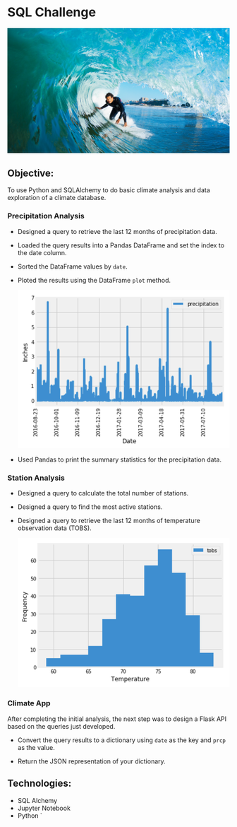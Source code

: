 # SQL Challenge

![surfs-up.png](Images/surfs-up.png)

## Objective:
To use Python and SQLAlchemy to do basic climate analysis and data exploration of a climate database. 

### Precipitation Analysis

* Designed a query to retrieve the last 12 months of precipitation data.

* Loaded the query results into a Pandas DataFrame and set the index to the date column.

* Sorted the DataFrame values by `date`.

* Ploted the results using the DataFrame `plot` method.

  ![precipitation](Images/precipitation.png)

* Used Pandas to print the summary statistics for the precipitation data.

### Station Analysis

* Designed a query to calculate the total number of stations.

* Designed a query to find the most active stations.

* Designed a query to retrieve the last 12 months of temperature observation data (TOBS).

    ![station-histogram](Images/station-histogram.png)

### Climate App

After completing the initial analysis, the next step was to design a Flask API based on the queries just developed.

  * Convert the query results to a dictionary using `date` as the key and `prcp` as the value.

  * Return the JSON representation of your dictionary.

## Technologies:

* SQL Alchemy
* Jupyter Notebook
* Python
` 

